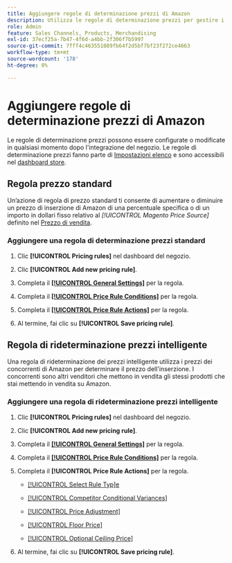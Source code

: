 ```yaml
---
title: Aggiungere regole di determinazione prezzi di Amazon
description: Utilizza le regole di determinazione prezzi per gestire i prezzi di inserzione sul Marketplace Amazon per il catalogo prodotti Commerce.
role: Admin
feature: Sales Channels, Products, Merchandising
exl-id: 37ecf25a-7b47-4f6d-a4bb-2f306f7b5997
source-git-commit: 7fff4c463551089fb64f2d5bf7bf23f272ce4663
workflow-type: tm+mt
source-wordcount: '178'
ht-degree: 0%

---
```


# Aggiungere regole di determinazione prezzi di Amazon

Le regole di determinazione prezzi possono essere configurate o modificate in qualsiasi momento dopo l&#39;integrazione del negozio. Le regole di determinazione prezzi fanno parte di [Impostazioni elenco](./listing-settings.md) e sono accessibili nel [dashboard store](./amazon-store-dashboard.md).

## Regola prezzo standard

Un’azione di regola di prezzo standard ti consente di aumentare o diminuire un prezzo di inserzione di Amazon di una percentuale specifica o di un importo in dollari fisso relativo al **[!UICONTROL Magento Price Source*]* definito nel [Prezzo di vendita](./listing-price.md).

### Aggiungere una regola di determinazione prezzi standard

1. Clic **[!UICONTROL Pricing rules]** nel dashboard del negozio.

1. Clic **[!UICONTROL Add new pricing rule]**.

1. Completa il **[[!UICONTROL General Settings]](./pricing-rule-general-settings.md)** per la regola.

1. Completa il **[[!UICONTROL Price Rule Conditions]](./pricing-rule-conditions.md)** per la regola.

1. Completa il **[[!UICONTROL Price Rule Actions]](./standard-price-rules.md)** per la regola.

1. Al termine, fai clic su **[!UICONTROL Save pricing rule]**.

## Regola di rideterminazione prezzi intelligente

Una regola di rideterminazione dei prezzi intelligente utilizza i prezzi dei concorrenti di Amazon per determinare il prezzo dell&#39;inserzione. I concorrenti sono altri venditori che mettono in vendita gli stessi prodotti che stai mettendo in vendita su Amazon.

### Aggiungere una regola di rideterminazione prezzi intelligente

1. Clic **[!UICONTROL Pricing rules]** nel dashboard del negozio.

1. Clic **[!UICONTROL Add new pricing rule]**.

1. Completa il **[[!UICONTROL General Settings]](./pricing-rule-general-settings.md)** per la regola.

1. Completa il **[[!UICONTROL Price Rule Conditions]](./pricing-rule-conditions.md)** per la regola.

1. Completa il **[!UICONTROL Price Rule Actions]** per la regola.

   - [[!UICONTROL Select Rule Typ]e](./intelligent-repricing-rules.md)

   - [[!UICONTROL Competitor Conditional Variances]](./competitor-conditional-variances.md)

   - [[!UICONTROL Price Adjustment]](./price-adjustment.md)

   - [[!UICONTROL Floor Price]](./floor-price.md)

   - [[!UICONTROL Optional Ceiling Price]](./optional-ceiling-price.md)

1. Al termine, fai clic su **[!UICONTROL Save pricing rule]**.
